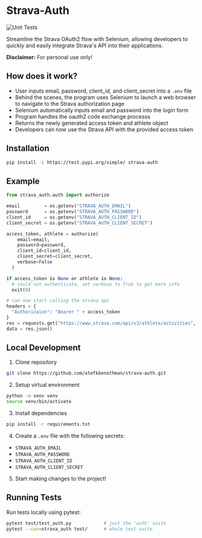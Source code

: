 # Strava-Auth
![Unit Tests](https://github.com/atefkbenothman/strava-auth/actions/workflows/test.yaml/badge.svg)

Streamline the Strava OAuth2 flow with Selenium, allowing developers to quickly and easily integrate Strava's API into their applications.

**Disclaimer:** For personal use only!


## How does it work?

* User inputs email, password, client_id, and client_secret into a `.env` file
* Behind the scenes, the program uses Selenium to launch a web browser to navigate to the Strava authorization page
* Selenium automatically inputs email and password into the login form
* Program handles the oauth2 code exchange processs
* Returns the newly generated access token and athlete object
* Developers can now use the Strava API with the provided access token

## Installation
```bash
pip install -i https://test.pypi.org/simple/ strava-auth
```

## Example
```python
from strava_auth.auth import authorize

email         = os.getenv("STRAVA_AUTH_EMAIL")
password      = os.getenv("STRAVA_AUTH_PASSWORD")
client_id     = os.getenv("STRAVA_AUTH_CLIENT_ID")
client_secret = os.getenv("STRAVA_AUTH_CLIENT_SECRET")

access_token, athlete = authorize(
    email=email,
    password=password,
    client_id=client_id,
    client_secret=client_secret,
    verbose=False
  )

if access_token is None or athlete is None:
  # could not authenticate, set verbose to True to get more info
  exit(0)

# can now start calling the strava api
headers = {
  "Authorizaion": "Bearer " + access_token
}
res = requests.get("https://www.strava.com/api/v3/athlete/activities", headers=headers)
data = res.json()
```

## Local Development
1. Clone repository
```bash
git clone https://github.com/atefkbenothman/strava-auth.git
```
2. Setup virtual environment
```bash
python -m venv venv
source venv/bin/activate
```
3. Install dependencies
```bash
pip install -r requirements.txt
```
4. Create a `.env` file with the following secrets:
  * `STRAVA_AUTH_EMAIL`
  * `STRAVA_AUTH_PASSWORD`
  * `STRAVA_AUTH_CLIENT_ID`
  * `STRAVA_AUTH_CLIENT_SECRET`
5. Start making changes to the project!

## Running Tests
Run tests locally using pytest:
```bash
pytest test/test_auth.py            # just the 'auth' suite
pytest --cov=strava_auth test/      # whole test suite
```